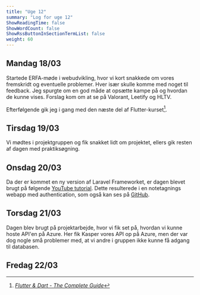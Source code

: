 ```yaml
---
title: "Uge 12"
summary: "Log for uge 12"
ShowReadingTime: false
ShowWordCount: false
ShowRssButtonInSectionTermList: false
weight: 60
---
```


## Mandag 18/03

Startede ERFA-møde i webudvikling, hvor vi kort snakkede om vores fremskridt og eventuelle problemer.
Hver især skulle komme med noget til feedback. Jeg spurgte om en god måde at opsætte kampe på og hvordan de kunne vises.
Forslag kom om at se på Valorant, Leetify og HLTV.

Efterfølgende gik jeg i gang med den næste del af Flutter-kurset[^1].

## Tirsdag 19/03

Vi mødtes i projektgruppen og fik snakket lidt om projektet, ellers gik resten af dagen med praktiksøgning.

## Onsdag 20/03

Da der er kommet en ny version af Laravel Frameworket, er dagen blevet brugt på følgende [YouTube tutorial](https://www.youtube.com/watch?v=eUNWzJUvkCA).
Dette resulterede i en notetagnings webapp med authentication, som også kan ses på [GitHub](https://github.com/OguzHooz/Laravel-Notes).

## Torsdag 21/03

Dagen blev brugt på projektarbejde, hvor vi fik set på, hvordan vi kunne hoste API'en på Azure.
Her fik Kasper vores API op på Azure, men der var dog nogle små problemer med, at vi andre i gruppen ikke kunne få adgang til databasen.

## Fredag 22/03



[^1]: [*Flutter & Dart - The Complete Guide*](https://www.udemy.com/course/learn-flutter-dart-to-build-ios-android-apps/)